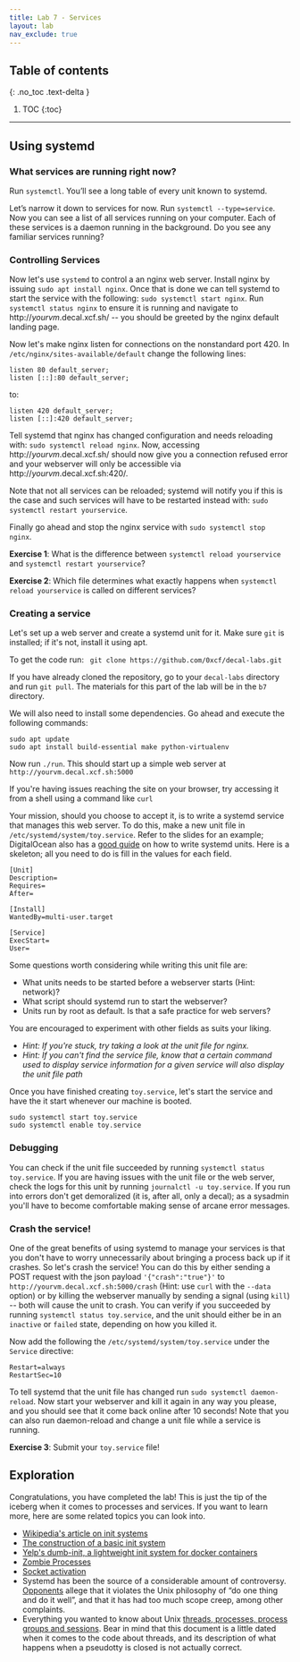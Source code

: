```yaml
---
title: Lab 7 - Services
layout: lab
nav_exclude: true
---
```


## Table of contents
{: .no_toc .text-delta }

1. TOC
{:toc}

---

## Using systemd

### What services are running right now?
Run `systemctl`. You’ll see a long table of every unit known to systemd.

Let’s narrow it down to services for now. Run `systemctl --type=service`. Now you can see a list of all services running on your computer. Each of these services is a daemon running in the background. Do you see any familiar services running?

### Controlling Services
Now let's use `systemd` to control a an nginx web server. Install nginx by issuing `sudo apt install nginx`. Once that is done we can tell systemd to start the service with the following: `sudo systemctl start nginx`. Run `systemctl status nginx` to ensure it is running and navigate to http://*yourvm*.decal.xcf.sh/ -- you should be greeted by the nginx default landing page.

Now let's make nginx listen for connections on the nonstandard port 420. In `/etc/nginx/sites-available/default` change the following lines:

```nginx
listen 80 default_server;
listen [::]:80 default_server;
```

to:
```nginx
listen 420 default_server;
listen [::]:420 default_server;
```

Tell systemd that nginx has changed configuration and needs reloading with: `sudo systemctl reload nginx`. Now, accessing  http://*yourvm*.decal.xcf.sh/ should now give you a connection refused error and your webserver will only be accessible via http://*yourvm*.decal.xcf.sh:420/.

Note that not all services can be reloaded; systemd will notify you if this is the case and such services will have to be restarted instead with: `sudo systemctl restart yourservice`.

Finally go ahead and stop the nginx service with `sudo systemctl stop nginx`.

**Exercise 1**: What is the difference between `systemctl reload yourservice` and `systemctl restart yourservice`?

**Exercise 2**: Which file determines what exactly happens when `systemctl reload yourservice` is called on different services?

### Creating a service
Let's set up a web server and create a systemd unit for it. Make sure `git` is installed; if it's not, install it using apt.

To get the code run:
``` git clone https://github.com/0xcf/decal-labs.git```

If you have already cloned the repository, go to your `decal-labs` directory and run `git pull`. The materials for this part of the lab will be in the `b7` directory.

We will also need to install some dependencies. Go ahead and execute the following commands:

```
sudo apt update
sudo apt install build-essential make python-virtualenv
```

Now run `./run`. This should start up a simple web server at `http://yourvm.decal.xcf.sh:5000`

If you're having issues reaching the site on your browser, try accessing it from a shell using a command like `curl`

Your mission, should you choose to accept it, is to write a systemd service that manages this web server. To do this, make a new unit file in `/etc/systemd/system/toy.service`. Refer to the slides for an example; DigitalOcean also has a [good guide](https://www.digitalocean.com/community/tutorials/understanding-systemd-units-and-unit-files) on how to write systemd units. Here is a skeleton; all you need to do is fill in the values for each field.

```
[Unit]
Description=
Requires=
After=

[Install]
WantedBy=multi-user.target

[Service]
ExecStart=
User=
```

Some questions worth considering while writing this unit file are:
* What units needs to be started before a webserver starts (Hint: network)?
* What script should systemd run to start the webserver?
* Units run by root as default. Is that a safe practice for web servers?

You are encouraged to experiment with other fields as suits your liking.

* *Hint: If you're stuck, try taking a look at the unit file for nginx.*
* *Hint: If you can't find the service file, know that a certain command used to display service information for a given service will also display the unit file path*

Once you have finished creating `toy.service`, let's start the service and have the it start whenever our machine is booted.
```
sudo systemctl start toy.service
sudo systemctl enable toy.service
```

### Debugging
You can check if the unit file succeeded by running `systemctl status toy.service`. If you are having issues with the unit file or the web server, check the logs for this unit by running `journalctl -u toy.service`.  If you run into errors don't get demoralized (it is, after all, only a decal); as a sysadmin you'll have to become comfortable making sense of arcane error messages.

### Crash the service!
One of the great benefits of using systemd to manage your services is that you don't have to worry unnecessarily about bringing a process back up if it crashes. So let's crash the service! You can do this by either sending a POST request with the json payload `'{"crash":"true"}'` to `http://yourvm.decal.xcf.sh:5000/crash` (Hint: use `curl` with the `--data` option) or by killing the webserver manually by sending a signal (using `kill`) -- both will cause the unit to crash. You can verify if you succeeded by running `systemctl status toy.service`, and the unit should either be in an `inactive` or `failed` state, depending on how you killed it.

Now add the following the `/etc/systemd/system/toy.service` under the `Service` directive:
```
Restart=always
RestartSec=10
```
To tell systemd that the unit file has changed run `sudo systemctl daemon-reload`. Now start your webserver and kill it again in any way you please, and you should see that it come back online after 10 seconds! Note that you can also run daemon-reload and change a unit file while a service is running.

**Exercise 3**: Submit your `toy.service` file!

## Exploration
Congratulations, you have completed the lab! This is just the tip of the iceberg when it comes to processes and services. If you want to learn more, here are some related topics you can look into.

- [Wikipedia's article on init systems](https://en.wikipedia.org/wiki/Init)
- [The construction of a basic init system](https://felipec.wordpress.com/2013/11/04/init/)
- [Yelp's dumb-init, a lightweight init system for docker containers](https://engineeringblog.yelp.com/2016/01/dumb-init-an-init-for-docker.html)
- [Zombie Processes](https://www.howtogeek.com/119815/htg-explains-what-is-a-zombie-process-on-linux/)
- [Socket activation](http://0pointer.de/blog/projects/socket-activated-containers.html)
- Systemd has been the source of a considerable amount of controversy. [Opponents](http://without-systemd.org/wiki/index.php/Main_Page) allege that it violates the Unix philosophy of “do one thing and do it well”, and that it has had too much scope creep, among other complaints.
- Everything you wanted to know about Unix [threads, processes, process groups and sessions](https://www.win.tue.nl/~aeb/linux/lk/lk-10.html). Bear in mind that this document is a little dated when it comes to the code about threads, and its description of what happens when a pseudotty is closed is not actually correct.
